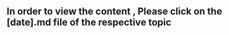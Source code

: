 <h2>In order to view the content , Please click on the [date].md file of the respective topic </h2>
